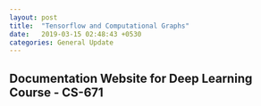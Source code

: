 ```yaml
---
layout: post
title:  "Tensorflow and Computational Graphs"
date:   2019-03-15 02:48:43 +0530
categories: General Update
---
```

## Documentation Website for Deep Learning Course - CS-671
